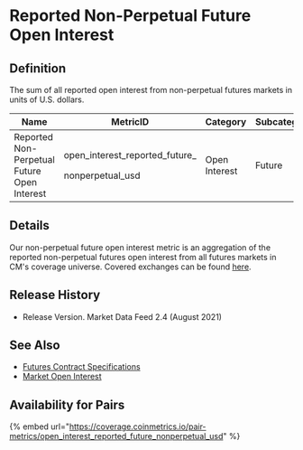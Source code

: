 # Reported Non-Perpetual Future Open Interest

## Definition

The sum of all reported open interest from non-perpetual futures markets in units of U.S. dollars.[\
](https://docs.coinmetrics.io/asset-metrics/volume/volume\_reported\_future\_coin\_margined\_usd\_1d)

| Name                                        | MetricID                                                     | Category      | Subcategory | Type | Unit | Frequency |
| ------------------------------------------- | ------------------------------------------------------------ | ------------- | ----------- | ---- | ---- | --------- |
| Reported Non-Perpetual Future Open Interest | <p>open_interest_reported_future_</p><p>nonperpetual_usd</p> | Open Interest | Future      | Sum  | USD  | 1h, 1d    |

## Details

Our non-perpetual future open interest metric is an aggregation of the reported non-perpetual futures open interest from all futures markets in CM's coverage universe.  Covered exchanges can be found [here](../../market-data/all-exchanges.md).

## Release History

* Release Version. Market Data Feed 2.4 (August 2021)&#x20;

## See Also

* [Futures Contract Specifications](../../market-data-timeseries/derivatives-contract-specifications.md)
* [Market Open Interest](../../market-data-timeseries/market-open-interest.md)

## Availability for Pairs

{% embed url="https://coverage.coinmetrics.io/pair-metrics/open_interest_reported_future_nonperpetual_usd" %}
